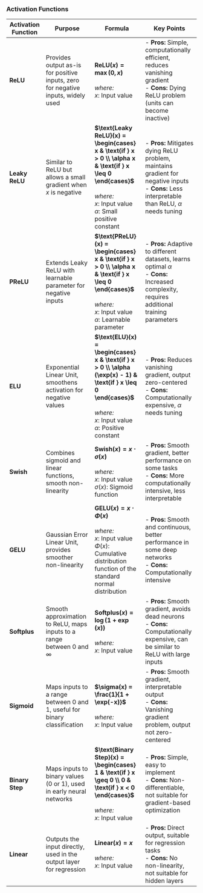 ### Activation Functions

| Activation Function | Purpose | Formula | Key Points |
|---------------------|---------|---------|------------|
| **ReLU**            | Provides output as-is for positive inputs, zero for negative inputs, widely used | **$\text{ReLU}(x) = \max(0, x)$** <br><br> *where:* <br> $x$: Input value | - **Pros:** Simple, computationally efficient, reduces vanishing gradient <br> - **Cons:** Dying ReLU problem (units can become inactive) |
| **Leaky ReLU**      | Similar to ReLU but allows a small gradient when $x$ is negative | **$\text{Leaky ReLU}(x) = \begin{cases} x & \text{if } x > 0 \\ \alpha x & \text{if } x \leq 0 \end{cases}$** <br><br> *where:* <br> $x$: Input value <br> $\alpha$: Small positive constant | - **Pros:** Mitigates dying ReLU problem, maintains gradient for negative inputs <br> - **Cons:** Less interpretable than ReLU, $\alpha$ needs tuning |
| **PReLU**           | Extends Leaky ReLU with learnable parameter for negative inputs | **$\text{PReLU}(x) = \begin{cases} x & \text{if } x > 0 \\ \alpha x & \text{if } x \leq 0 \end{cases}$** <br><br> *where:* <br> $x$: Input value <br> $\alpha$: Learnable parameter | - **Pros:** Adaptive to different datasets, learns optimal $\alpha$ <br> - **Cons:** Increased complexity, requires additional training parameters |
| **ELU**             | Exponential Linear Unit, smoothens activation for negative values | **$\text{ELU}(x) = \begin{cases} x & \text{if } x > 0 \\ \alpha (\exp(x) - 1) & \text{if } x \leq 0 \end{cases}$** <br><br> *where:* <br> $x$: Input value <br> $\alpha$: Positive constant | - **Pros:** Reduces vanishing gradient, output zero-centered <br> - **Cons:** Computationally expensive, $\alpha$ needs tuning |
| **Swish**           | Combines sigmoid and linear functions, smooth non-linearity | **$\text{Swish}(x) = x \cdot \sigma(x)$** <br><br> *where:* <br> $x$: Input value <br> $\sigma(x)$: Sigmoid function | - **Pros:** Smooth gradient, better performance on some tasks <br> - **Cons:** More computationally intensive, less interpretable |
| **GELU**            | Gaussian Error Linear Unit, provides smoother non-linearity | **$\text{GELU}(x) = x \cdot \Phi(x)$** <br><br> *where:* <br> $x$: Input value <br> $\Phi(x)$: Cumulative distribution function of the standard normal distribution | - **Pros:** Smooth and continuous, better performance in some deep networks <br> - **Cons:** Computationally intensive |
| **Softplus**        | Smooth approximation to ReLU, maps inputs to a range between 0 and ∞ | **$\text{Softplus}(x) = \log(1 + \exp(x))$** <br><br> *where:* <br> $x$: Input value | - **Pros:** Smooth gradient, avoids dead neurons <br> - **Cons:** Computationally expensive, can be similar to ReLU with large inputs |
| **Sigmoid**         | Maps inputs to a range between 0 and 1, useful for binary classification | **$\sigma(x) = \frac{1}{1 + \exp(-x)}$** <br><br> *where:* <br> $x$: Input value | - **Pros:** Smooth gradient, interpretable output <br> - **Cons:** Vanishing gradient problem, output not zero-centered |
| **Binary Step**     | Maps inputs to binary values (0 or 1), used in early neural networks | **$\text{Binary Step}(x) = \begin{cases} 1 & \text{if } x \geq 0 \\ 0 & \text{if } x < 0 \end{cases}$** <br><br> *where:* <br> $x$: Input value | - **Pros:** Simple, easy to implement <br> - **Cons:** Non-differentiable, not suitable for gradient-based optimization |
| **Linear**          | Outputs the input directly, used in the output layer for regression | **$\text{Linear}(x) = x$** <br><br> *where:* <br> $x$: Input value | - **Pros:** Direct output, suitable for regression tasks <br> - **Cons:** No non-linearity, not suitable for hidden layers |
